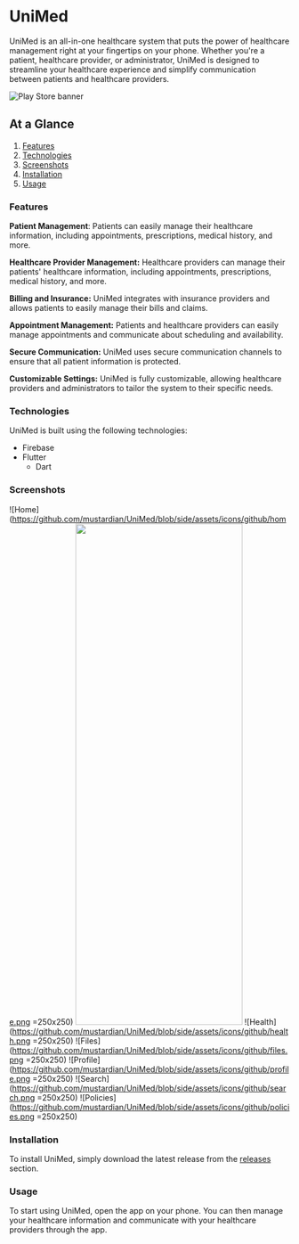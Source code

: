 # UniMed
UniMed is an all-in-one healthcare system that puts the power of healthcare management right at your fingertips on your phone. Whether you're a patient, healthcare provider, or administrator, UniMed is designed to streamline your healthcare experience and simplify communication between patients and healthcare providers.

![Play Store banner](https://github.com/mustardian/UniMed/blob/side/assets/icons/github/UniMedStore.png)

## At a Glance
1. [Features](###Features)
2. [Technologies](###Technologies)
3. [Screenshots](###Screenshots)
4. [Installation](###Installation)
5. [Usage](###Usage)


### Features
**Patient Management**: Patients can easily manage their healthcare information, including appointments, prescriptions, medical history, and more.

**Healthcare Provider Management:** Healthcare providers can manage their patients' healthcare information, including appointments, prescriptions, medical history, and more.

**Billing and Insurance:** UniMed integrates with insurance providers and allows patients to easily manage their bills and claims.

**Appointment Management:** Patients and healthcare providers can easily manage appointments and communicate about scheduling and availability.

**Secure Communication:** UniMed uses secure communication channels to ensure that all patient information is protected.

**Customizable Settings:** UniMed is fully customizable, allowing healthcare providers and administrators to tailor the system to their specific needs.

### Technologies
UniMed is built using the following technologies:

- Firebase
- Flutter
    - Dart

### Screenshots
![Home](https://github.com/mustardian/UniMed/blob/side/assets/icons/github/home.png =250x250)
<img src="https://github.com/mustardian/UniMed/blob/side/assets/icons/github/home.png" width="300" height="900">
![Health](https://github.com/mustardian/UniMed/blob/side/assets/icons/github/health.png =250x250)
![Files](https://github.com/mustardian/UniMed/blob/side/assets/icons/github/files.png =250x250)
![Profile](https://github.com/mustardian/UniMed/blob/side/assets/icons/github/profile.png =250x250)
![Search](https://github.com/mustardian/UniMed/blob/side/assets/icons/github/search.png =250x250)
![Policies](https://github.com/mustardian/UniMed/blob/side/assets/icons/github/policies.png =250x250)


### Installation
To install UniMed, simply download the latest release from the [releases](https://github.com/mustardian/UniMed/tags) section.

### Usage
To start using UniMed, open the app on your phone. You can then manage your healthcare information and communicate with your healthcare providers through the app.
